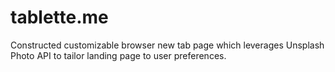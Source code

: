 # tablette.me
Constructed customizable browser new tab page which leverages Unsplash Photo API to tailor landing page to user preferences.
